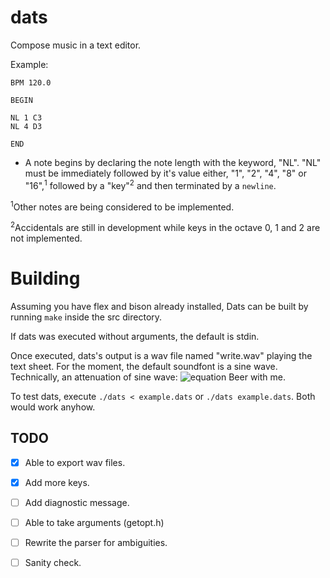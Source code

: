# dats
Compose music in a text editor.


Example:
```
BPM 120.0

BEGIN

NL 1 C3
NL 4 D3

END
```
- A note begins by declaring the note length with
the keyword, "NL". "NL" must be immediately followed by it's
value either, "1", "2", "4", "8" or "16",<sup>1</sup> followed
by a "key"<sup>2</sup> and then terminated by a `newline`.

<sup>1</sup>Other notes are being considered
to be implemented.

<sup>2</sup>Accidentals are still in development while keys in the
octave 0, 1 and 2 are not implemented.


# Building
Assuming you have flex and bison already installed,
Dats can be built by running `make` inside the src directory.

If dats was executed without arguments, the default is stdin.

Once executed, dats's output is a wav file named "write.wav" playing the text sheet.
For the moment, the default soundfont is a sine wave. Technically,
an attenuation of sine wave:
![equation](http://www.sciweavers.org/upload/Tex2Img_1593430143/render.png)
Beer with me.

To test dats, execute `./dats < example.dats` or `./dats example.dats`.
Both would work anyhow.

## TODO
- [x] Able to export wav files.

- [x] Add more keys.

- [ ] Add diagnostic message.

- [ ] Able to take arguments (getopt.h)

- [ ] Rewrite the parser for ambiguities.

- [ ] Sanity check.


